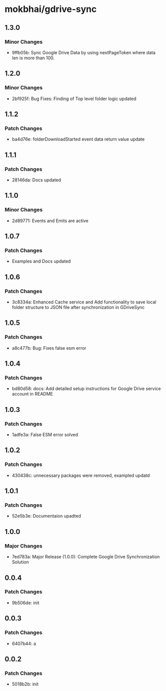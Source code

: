 # mokbhai/gdrive-sync

## 1.3.0

### Minor Changes

- 9ffb05b: Sync Google Drive Data by using nextPageToken where data len is more than 100.

## 1.2.0

### Minor Changes

- 2bf925f: Bug Fixes: Finding of Top level folder logic updated

## 1.1.2

### Patch Changes

- ba4d76e: folderDownloadStarted event data return value update

## 1.1.1

### Patch Changes

- 28146da: Docs updated

## 1.1.0

### Minor Changes

- 2d89771: Events and Emits are active

## 1.0.7

### Patch Changes

- Examples and Docs updated

## 1.0.6

### Patch Changes

- 3c8334a: Enhanced Cache service and Add functionality to save local folder structure to JSON file after synchronization in GDriveSync

## 1.0.5

### Patch Changes

- a8c477b: Bug: Fixes false esm error

## 1.0.4

### Patch Changes

- bd80d58: docs: Add detailed setup instructions for Google Drive service account in README

## 1.0.3

### Patch Changes

- 1adfe3a: False ESM error solved

## 1.0.2

### Patch Changes

- 430438c: unnecessary packages were removed, exampled updatd

## 1.0.1

### Patch Changes

- 52e5b3e: Documentaion upadted

## 1.0.0

### Major Changes

- 7ed783a: Major Release (1.0.0): Complete Google Drive Synchronization Solution

## 0.0.4

### Patch Changes

- 9b506de: init

## 0.0.3

### Patch Changes

- 6407b44: a

## 0.0.2

### Patch Changes

- 5018b2b: init
